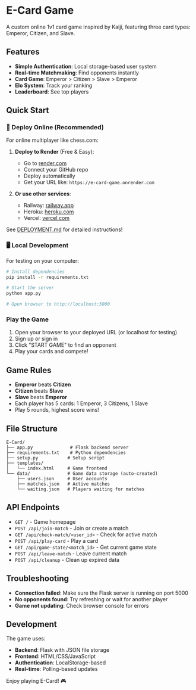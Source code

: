 # E-Card Game

A custom online 1v1 card game inspired by Kaiji, featuring three card types: Emperor, Citizen, and Slave.

## Features

- **Simple Authentication**: Local storage-based user system
- **Real-time Matchmaking**: Find opponents instantly
- **Card Game**: Emperor > Citizen > Slave > Emperor
- **Elo System**: Track your ranking
- **Leaderboard**: See top players

## Quick Start

### 🚀 Deploy Online (Recommended)
For online multiplayer like chess.com:

1. **Deploy to Render** (Free & Easy):
   - Go to [render.com](https://render.com)
   - Connect your GitHub repo
   - Deploy automatically
   - Get your URL like: `https://e-card-game.onrender.com`

2. **Or use other services**:
   - Railway: [railway.app](https://railway.app)
   - Heroku: [heroku.com](https://heroku.com)
   - Vercel: [vercel.com](https://vercel.com)

See [DEPLOYMENT.md](DEPLOYMENT.md) for detailed instructions!

### 🖥️ Local Development
For testing on your computer:

```bash
# Install dependencies
pip install -r requirements.txt

# Start the server
python app.py

# Open browser to http://localhost:5000
```

### Play the Game
1. Open your browser to your deployed URL (or localhost for testing)
2. Sign up or sign in
3. Click "START GAME" to find an opponent
4. Play your cards and compete!

## Game Rules

- **Emperor** beats **Citizen**
- **Citizen** beats **Slave**  
- **Slave** beats **Emperor**
- Each player has 5 cards: 1 Emperor, 3 Citizens, 1 Slave
- Play 5 rounds, highest score wins!

## File Structure

```
E-Card/
├── app.py              # Flask backend server
├── requirements.txt    # Python dependencies
├── setup.py           # Setup script
├── templates/
│   └── index.html     # Game frontend
└── data/              # Game data storage (auto-created)
    ├── users.json     # User accounts
    ├── matches.json   # Active matches
    └── waiting.json   # Players waiting for matches
```

## API Endpoints

- `GET /` - Game homepage
- `POST /api/join-match` - Join or create a match
- `GET /api/check-match/<user_id>` - Check for active match
- `POST /api/play-card` - Play a card
- `GET /api/game-state/<match_id>` - Get current game state
- `POST /api/leave-match` - Leave current match
- `POST /api/cleanup` - Clean up expired data

## Troubleshooting

- **Connection failed**: Make sure the Flask server is running on port 5000
- **No opponents found**: Try refreshing or wait for another player
- **Game not updating**: Check browser console for errors

## Development

The game uses:
- **Backend**: Flask with JSON file storage
- **Frontend**: HTML/CSS/JavaScript
- **Authentication**: LocalStorage-based
- **Real-time**: Polling-based updates

Enjoy playing E-Card! 🎮 